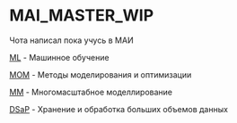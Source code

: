 # MAI_MASTER_WIP

Чота написал пока учусь в МАИ
    
[ML](ML) - Машинное обучение

[MOM](MOM) - Методы моделирования и оптимизации

[MM](MM) - Многомасштабное моделлирование

[DSaP](DSaP) - Хранение и обработка больших объемов данных
